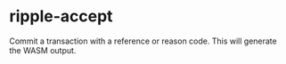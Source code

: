 # ripple-accept

Commit a transaction with a reference or reason code. This will generate the WASM output.
